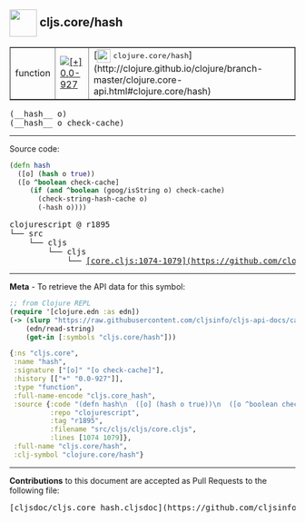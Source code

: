 ## <img width="48px" valign="middle" src="http://i.imgur.com/Hi20huC.png"> cljs.core/hash

 <table border="1">
<tr>

<td>function</td>
<td><a href="https://github.com/cljsinfo/cljs-api-docs/tree/0.0-927"><img valign="middle" alt="[+] 0.0-927" src="https://img.shields.io/badge/+-0.0--927-lightgrey.svg"></a> </td>
<td>
[<img height="24px" valign="middle" src="http://i.imgur.com/1GjPKvB.png"> <samp>clojure.core/hash</samp>](http://clojure.github.io/clojure/branch-master/clojure.core-api.html#clojure.core/hash)
</td>
</tr>
</table>

 <samp>
(__hash__ o)<br>
</samp>
 <samp>
(__hash__ o check-cache)<br>
</samp>

---





Source code:

```clj
(defn hash
  ([o] (hash o true))
  ([o ^boolean check-cache]
     (if (and ^boolean (goog/isString o) check-cache)
       (check-string-hash-cache o)
       (-hash o))))
```

 <pre>
clojurescript @ r1895
└── src
    └── cljs
        └── cljs
            └── <ins>[core.cljs:1074-1079](https://github.com/clojure/clojurescript/blob/r1895/src/cljs/cljs/core.cljs#L1074-L1079)</ins>
</pre>


---

__Meta__ - To retrieve the API data for this symbol:

```clj
;; from Clojure REPL
(require '[clojure.edn :as edn])
(-> (slurp "https://raw.githubusercontent.com/cljsinfo/cljs-api-docs/catalog/cljs-api.edn")
    (edn/read-string)
    (get-in [:symbols "cljs.core/hash"]))
```

```clj
{:ns "cljs.core",
 :name "hash",
 :signature ["[o]" "[o check-cache]"],
 :history [["+" "0.0-927"]],
 :type "function",
 :full-name-encode "cljs.core_hash",
 :source {:code "(defn hash\n  ([o] (hash o true))\n  ([o ^boolean check-cache]\n     (if (and ^boolean (goog/isString o) check-cache)\n       (check-string-hash-cache o)\n       (-hash o))))",
          :repo "clojurescript",
          :tag "r1895",
          :filename "src/cljs/cljs/core.cljs",
          :lines [1074 1079]},
 :full-name "cljs.core/hash",
 :clj-symbol "clojure.core/hash"}

```

---

__Contributions__ to this document are accepted as Pull Requests to the following file:

 <pre>
[cljsdoc/cljs.core_hash.cljsdoc](https://github.com/cljsinfo/cljs-api-docs/blob/master/cljsdoc/cljs.core_hash.cljsdoc)
</pre>

